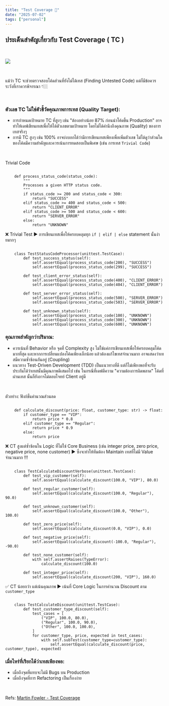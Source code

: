 ```yaml
---
title: "Test Coverage 🧪"
date: "2025-07-02"
tags: ["personal"]
---
```


## ประเด็นสำคัญเกี่ยวกับ Test Coverage ( TC )

<br>

![](https://previews.dropbox.com/p/thumb/ACpATM9P9pD4b8bwz4HxMjND_WrwLauerC4NW6SRMbmx6ERszo_1q5PQemRDQvmtxojhOfD15MSosiwx87KPedmEl7S014h__Ucdt4pFTyge1ICaQuU6tAGMw1rFBeiSvzcBlXbItNNqwM3-wQAMrG4BtYSckQ8ALH_fwiYnbbIyy_D2vSZ34DaIabRms1ip8HG5H-sBI3IatQSBhlk7Jj4tN9D8E-Y7UtB4c56GGbj4OREZXZ4IbdQuH5IoF8R3qAPysMip4Z4Ac-RIrQJsduZjho7565gBuZ_kFLHHuLzS5Eqv-o6OhHrO00fxzTbGRqs/p.png)

<br>

แม้ว่า TC จะช่วยตรวจสอบโค้ดส่วนที่ยังไม่ได้เทส (Finding Untested Code) แต่ก็มีข้อควรระวังที่เราควรพิจารณา 👇🏼

<br>

### ตัวเลข TC ไม่ใช่ตัวชี้วัดคุณภาพการเทส (Quality Target): 

* การกำหนดเป้าหมาย TC ที่สูงๆ เช่น "ต้องอย่างน้อย 87% ก่อนนำโค้ดขึ้น Production" อาจทำให้เดฟเขียนเทสเพื่อให้ได้ตัวเลขตามเป้าหมาย โดยไม่ได้คำนึงถึงคุณภาพ (Quality) ของการเทสจริงๆ 
* การมี TC สูงๆ เช่น 100% อาจบ่งบอกได้ว่ามีการเขียนเทสเพียงเพื่อเพิ่มตัวเลข ไม่ได้ดูว่าส่วนใดของโค้ดมีความสำคัญและควรเน้นการทดสอบเป็นพิเศษ (เช่น การเทส ```Trivial Code```)

<br>

Trivial Code

```

    def process_status_code(status_code):
        """
        Processes a given HTTP status code.
        """
        if status_code >= 200 and status_code < 300:
            return "SUCCESS"
        elif status_code >= 400 and status_code < 500:
            return "CLIENT_ERROR"
        elif status_code >= 500 and status_code < 600:
            return "SERVER_ERROR"
        else:
            return "UNKNOWN"
```

❌ Trivial Test ▶️ การเขียนเทสเพื่อให้ครอบคลุมทุก ```if | elif | else``` statement นั้นง่ายมากๆ

```

    class TestStatusCodeProcessor(unittest.TestCase):
        def test_success_status(self):
            self.assertEqual(process_status_code(200), "SUCCESS")
            self.assertEqual(process_status_code(299), "SUCCESS")

        def test_client_error_status(self):
            self.assertEqual(process_status_code(400), "CLIENT_ERROR")
            self.assertEqual(process_status_code(404), "CLIENT_ERROR")

        def test_server_error_status(self):
            self.assertEqual(process_status_code(500), "SERVER_ERROR")
            self.assertEqual(process_status_code(503), "SERVER_ERROR")

        def test_unknown_status(self):
            self.assertEqual(process_status_code(100), "UNKNOWN")
            self.assertEqual(process_status_code(300), "UNKNOWN")
            self.assertEqual(process_status_code(600), "UNKNOWN")
```

### คุณภาพสำคัญกว่าปริมาณ: 

* ควรเน้นที่ Behavior หรือ จุดที่ Complexity สูง ไม่ใช่แค่การเขียนเทสเพื่อให้ครอบคลุมโค้ดมากที่สุด และหากการเปลี่ยนแปลงโค้ดเพียงเล็กน้อย แล้วต้องแก้ไขเทสจำนวนมาก อาจแสดงว่าเทสมีความซ้ำซ้อนกันอยู่ (Coupling)
* แนวทาง Test-Driven Development (TDD) เป็นแนวทางที่ดี แต่ก็ไม่เพียงพอที่จะรับประกันได้ว่าเทสนั้นมีคุณภาพดีเสมอไป เช่น ในกรณีที่เดฟตีความ "ความต้องการผิดพลาด" โค้ดที่ผ่านเทส นั้นก็ยังอาจไม่ตอบโจทย์ Client อยู่ดี

<br>

ตัวอย่าง: ฟังก์ชั่นคำนวณส่วนลด

```

    def calculate_discount(price: float, customer_type: str) -> float:
        if customer_type == "VIP":
            return price * 0.8
        elif customer_type == "Regular":
            return price * 0.9
        else:
            return price
```

❌ CT สูงแต่ซ้ำซ้อนใน Logic ที่ไม่ใช่ Core Business (เช่น integer price, zero price, negative price, none customer) ▶️  ซึ่งจะทำให้ทีมต้อง Maintain เทสที่ไม่มี Value จำนวนมาก !!!

```

    class TestCalculateDiscountVerbose(unittest.TestCase):
        def test_vip_customer(self):
            self.assertEqual(calculate_discount(100.0, "VIP"), 80.0)

        def test_regular_customer(self):
            self.assertEqual(calculate_discount(100.0, "Regular"), 90.0)

        def test_unknown_customer(self):
            self.assertEqual(calculate_discount(100.0, "Other"), 100.0)

        def test_zero_price(self):
            self.assertEqual(calculate_discount(0.0, "VIP"), 0.0)

        def test_negative_price(self):
            self.assertEqual(calculate_discount(-100.0, "Regular"), -90.0)

        def test_none_customer(self):
            with self.assertRaises(TypeError):
                calculate_discount(100.0)

        def test_integer_price(self):
            self.assertEqual(calculate_discount(200, "VIP"), 160.0)
```

✅ CT น้อยกว่า แต่เน้นคุณภาพ ▶️ เน้นที่ Core Logic ในการคำนวณ Discount ตาม ```customer_type```

```

    class TestCalculateDiscount(unittest.TestCase):
        def test_customer_type_discount(self):
            test_cases = [
                ("VIP", 100.0, 80.0),
                ("Regular", 100.0, 90.0),
                ("Other", 100.0, 100.0),
            ]
            for customer_type, price, expected in test_cases:
                with self.subTest(customer_type=customer_type):
                    self.assertEqual(calculate_discount(price, customer_type), expected)
```

### เมื่อไหร่ที่เรียกได้ว่าเทสเพียงพอ:
* เมื่อถึงจุดที่แทบจะไม่มี Bugs บน Production
* เมื่อถึงจุดที่การ Refactoring เป็นเรื่องง่าย

<br>

Refs: [Martin Fowler - Test Coverage](https://martinfowler.com/bliki/TestCoverage.html)